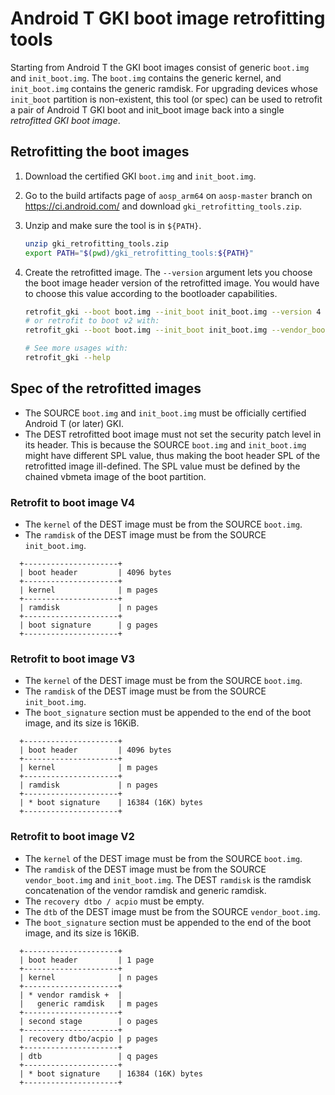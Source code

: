 # Android T GKI boot image retrofitting tools

Starting from Android T the GKI boot images consist of generic `boot.img` and
`init_boot.img`. The `boot.img` contains the generic kernel, and `init_boot.img`
contains the generic ramdisk. For upgrading devices whose `init_boot` partition
is non-existent, this tool (or spec) can be used to retrofit a pair of Android T
GKI boot and init_boot image back into a single *retrofitted GKI boot image*.

## Retrofitting the boot images

1. Download the certified GKI `boot.img` and `init_boot.img`.
2. Go to the build artifacts page of `aosp_arm64` on `aosp-master` branch on
   https://ci.android.com/ and download `gki_retrofitting_tools.zip`.
3. Unzip and make sure the tool is in `${PATH}`.

   ```bash
   unzip gki_retrofitting_tools.zip
   export PATH="$(pwd)/gki_retrofitting_tools:${PATH}"
   ```

4. Create the retrofitted image. The `--version` argument lets you choose the
   boot image header version of the retrofitted image. You would have to choose
   this value according to the bootloader capabilities.

   ```bash
   retrofit_gki --boot boot.img --init_boot init_boot.img --version 4 -o boot.retrofitted.img
   # or retrofit to boot v2 with:
   retrofit_gki --boot boot.img --init_boot init_boot.img --vendor_boot vendor_boot.img --version 2 -o boot.retrofitted.img

   # See more usages with:
   retrofit_gki --help
   ```

## Spec of the retrofitted images

* The SOURCE `boot.img` and `init_boot.img` must be officially certified Android
  T (or later) GKI.
* The DEST retrofitted boot image must not set the security patch level in its
  header. This is because the SOURCE `boot.img` and `init_boot.img` might have
  different SPL value, thus making the boot header SPL of the retrofitted image
  ill-defined. The SPL value must be defined by the chained vbmeta image of the
  boot partition.

### Retrofit to boot image V4

* The `kernel` of the DEST image must be from the SOURCE `boot.img`.
* The `ramdisk` of the DEST image must be from the SOURCE `init_boot.img`.

```
  +---------------------+
  | boot header         | 4096 bytes
  +---------------------+
  | kernel              | m pages
  +---------------------+
  | ramdisk             | n pages
  +---------------------+
  | boot signature      | g pages
  +---------------------+
```

### Retrofit to boot image V3

* The `kernel` of the DEST image must be from the SOURCE `boot.img`.
* The `ramdisk` of the DEST image must be from the SOURCE `init_boot.img`.
* The `boot_signature` section must be appended to the end of the boot image,
  and its size is 16KiB.

```
  +---------------------+
  | boot header         | 4096 bytes
  +---------------------+
  | kernel              | m pages
  +---------------------+
  | ramdisk             | n pages
  +---------------------+
  | * boot signature    | 16384 (16K) bytes
  +---------------------+
```

### Retrofit to boot image V2

* The `kernel` of the DEST image must be from the SOURCE `boot.img`.
* The `ramdisk` of the DEST image must be from the SOURCE `vendor_boot.img` and
  `init_boot.img`. The DEST `ramdisk` is the ramdisk concatenation of the vendor
  ramdisk and generic ramdisk.
* The `recovery dtbo / acpio` must be empty.
* The `dtb` of the DEST image must be from the SOURCE `vendor_boot.img`.
* The `boot_signature` section must be appended to the end of the boot image,
  and its size is 16KiB.

```
  +---------------------+
  | boot header         | 1 page
  +---------------------+
  | kernel              | n pages
  +---------------------+
  | * vendor ramdisk +  |
  |   generic ramdisk   | m pages
  +---------------------+
  | second stage        | o pages
  +---------------------+
  | recovery dtbo/acpio | p pages
  +---------------------+
  | dtb                 | q pages
  +---------------------+
  | * boot signature    | 16384 (16K) bytes
  +---------------------+
```
